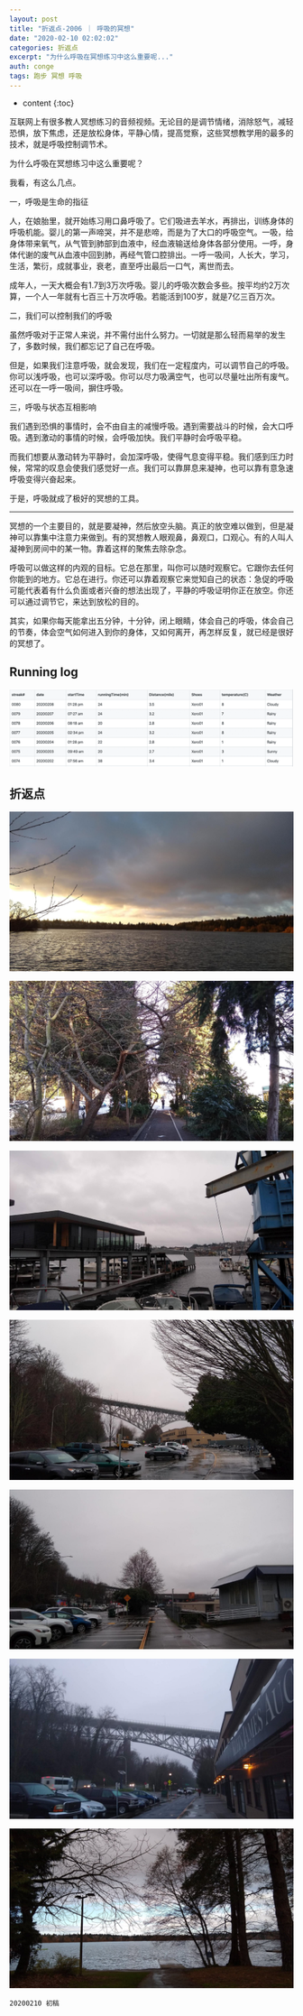 ```yaml
---
layout: post
title: "折返点-2006 ｜ 呼吸的冥想"
date: "2020-02-10 02:02:02"
categories: 折返点
excerpt: "为什么呼吸在冥想练习中这么重要呢..."
auth: conge
tags: 跑步 冥想 呼吸
---
```

* content
{:toc}

互联网上有很多教人冥想练习的音频视频。无论目的是调节情绪，消除怒气，减轻恐惧，放下焦虑，还是放松身体，平静心情，提高觉察，这些冥想教学用的最多的技术，就是呼吸控制调节术。

为什么呼吸在冥想练习中这么重要呢？

我看，有这么几点。

一，呼吸是生命的指征

人，在娘胎里，就开始练习用口鼻呼吸了。它们吸进去羊水，再排出，训练身体的呼吸机能。婴儿的第一声啼哭，并不是悲啼，而是为了大口的呼吸空气。一吸，给身体带来氧气，从气管到肺部到血液中，经血液输送给身体各部分使用。一呼，身体代谢的废气从血液中回到肺，再经气管口腔排出。一呼一吸间，人长大，学习，生活，繁衍，成就事业，衰老，直至呼出最后一口气，离世而去。

成年人，一天大概会有1.7到3万次呼吸。婴儿的呼吸次数会多些。按平均约2万次算，一个人一年就有七百三十万次呼吸。若能活到100岁，就是7亿三百万次。

二，我们可以控制我们的呼吸

虽然呼吸对于正常人来说，并不需付出什么努力。一切就是那么轻而易举的发生了，多数时候，我们都忘记了自己在呼吸。

但是，如果我们注意呼吸，就会发现，我们在一定程度内，可以调节自己的呼吸。你可以浅呼吸，也可以深呼吸。你可以尽力吸满空气，也可以尽量吐出所有废气。还可以在一呼一吸间，摒住呼吸。

三，呼吸与状态互相影响

我们遇到恐惧的事情时，会不由自主的减慢呼吸。遇到需要战斗的时候，会大口呼吸。遇到激动的事情的时候，会呼吸加快。我们平静时会呼吸平稳。

而我们想要从激动转为平静时，会加深呼吸，使得气息变得平稳。我们感到压力时候，常常的叹息会使我们感觉好一点。我们可以靠屏息来凝神，也可以靠有意急速呼吸变得兴奋起来。

于是，呼吸就成了极好的冥想的工具。

-----

冥想的一个主要目的，就是要凝神，然后放空头脑。真正的放空难以做到，但是凝神可以靠集中注意力来做到。有的冥想教人眼观鼻，鼻观口，口观心。有的人叫人凝神到房间中的某一物。靠着这样的聚焦去除杂念。

呼吸可以做这样的内观的目标。它总在那里，叫你可以随时观察它。它跟你去任何你能到的地方。它总在进行。你还可以靠着观察它来觉知自己的状态：急促的呼吸可能代表着有什么负面或者兴奋的想法出现了，平静的呼吸证明你正在放空。你还可以通过调节它，来达到放松的目的。

其实，如果你每天能拿出五分钟，十分钟，闭上眼睛，体会自己的呼吸，体会自己的节奏，体会空气如何进入到你的身体，又如何离开，再怎样反复，就已经是很好的冥想了。




## Running log
![Running log week 06, 2020](/assets/images/折返点/118382-92e8b6569b8e9688.png)

## 折返点
![20200202.jpg](/assets/images/折返点/118382-c208b864156a9a08.jpg)

![20200203.jpg](/assets/images/折返点/118382-2ba9e021b5d46d2f.jpg)

![20200204.jpg](/assets/images/折返点/118382-f9369199c5434c93.jpg)

![20200205.jpg](/assets/images/折返点/118382-bffd85838e8d894c.jpg)


![20200206.jpg](/assets/images/折返点/118382-58708214b8ff22d4.jpg)

![20200207.jpg](/assets/images/折返点/118382-6875c4f41aec83ee.jpg)

![20200208.jpg](/assets/images/折返点/118382-1814cfe7625cb752.jpg)

```
20200210 初稿
```
